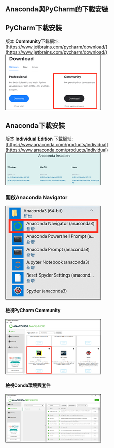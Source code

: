 ## Anaconda與PyCharm的下載安裝

## PyCharm下載安裝
版本 <b>Community</b>下載網址:<br>[https://www.jetbrains.com/pycharm/download/](https://www.jetbrains.com/pycharm/download/)
<img src="downloadpycharm.png" border="1" width="300">

## Anaconda下載安裝
版本 <b>Individual Edition</b> 下載網址:<br> [https://www.anaconda.com/products/individual](https://www.anaconda.com/products/individual)
<img src="downloadconda.png" border="1" width="300">

### 開啟Anaconda Navigator
<img src="winconda.png" border="1" width="300">

#### 檢視PyCharm Community
<img src="condapycharm.png" border="1" width="300">

#### 檢視Conda環境與套件
<img src="condaenv.png" border="1" width="300">
